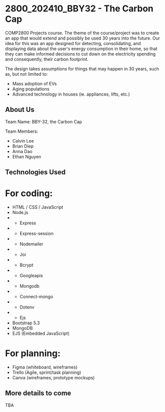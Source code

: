# 2800_202410_BBY32 - The Carbon Cap

COMP2800 Projects course.
The theme of the course/project was to create an app that would extend and possibly be used 30 years into the future.
Our idea for this was an app designed for detecting, consolidating, and displaying data about the user's energy consumption in their home, so that they can make informed decisions to cut down on the electricity spending and consequently, their carbon footprint.

The design takes assumptions for things that may happen in 30 years, such as, but not limited to: 
- Mass adoption of EVs
- Aging populations
- Advanced technology in houses (ie. appliances, lifts, etc.)

## About Us

Team Name: BBY-32, the Carbon Cap

Team Members:
- Calvin Lee
- Brian Diep
- Anna Dao
- Ethan Nguyen

## Technologies Used
# For coding:
- HTML / CSS / JavaScript
- Node.js
- - Express
- - Express-session
- - Nodemailer
- - Joi
- - Bcrypt
- - Googleapis
- - Mongodb
- - Connect-mongo
- - Dotenv
- - Ejs
- Bootstrap 5.3
- MongoDB
- EJS (Embedded JavaScript)

# For planning:
- Figma (whiteboard, wireframes)
- Trello (Agile, sprint/task planning)
- Canva (wireframes, prototype mockups)

## More details to come
TBA
